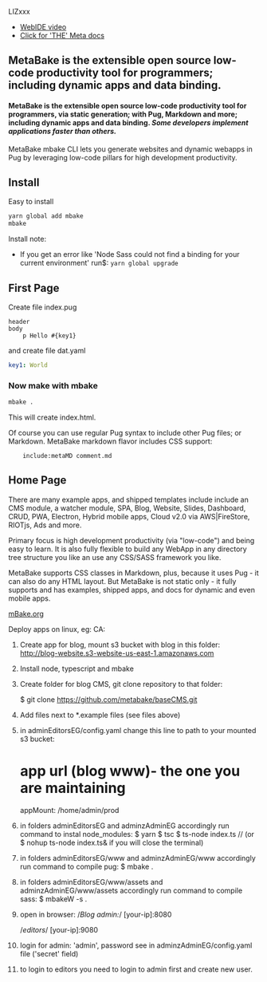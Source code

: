 
LIZxxx

- <a href='https://youtu.be/CMUiPC0YtYA' target='_blank'>WebIDE video</a>
- <a href='http://doc.mBake.org/meta/' target='_blank'>Click for 'THE' Meta docs</a>


## MetaBake is the extensible open source low-code productivity tool for programmers; including dynamic apps and data binding.

#### MetaBake is the extensible open source low-code productivity tool for programmers, via static generation; with Pug, Markdown and more; including dynamic apps and data binding. *Some developers implement applications faster than others.*

MetaBake mbake CLI lets you generate websites and dynamic webapps in Pug by leveraging low-code pillars for high development productivity.

## Install

Easy to install

```sh
yarn global add mbake
mbake
```

Install note:
- If you get an error like 'Node Sass could not find a binding for your current environment' 
run$: ``` yarn global upgrade ```

## First Page

Create file index.pug
```pug
header
body
    p Hello #{key1}
```
and create file dat.yaml
```yaml
key1: World
```

### Now make with mbake

```sh
mbake .
```

This will create index.html. 

Of course you can use regular Pug syntax to include other Pug files; or Markdown. MetaBake markdown flavor includes CSS support:
```pug
    include:metaMD comment.md
```

## Home Page

There are many example apps, and shipped templates include include an CMS module, a watcher module, SPA, Blog, Website, Slides, Dashboard, CRUD, PWA, Electron, Hybrid mobile apps, Cloud v2.0 via AWS|FireStore, RIOTjs, Ads and more. 

Primary focus is high development productivity (via "low-code") and being easy to learn. It is also fully flexible to build any WebApp in any directory tree structure you like an use any CSS/SASS framework you like.

MetaBake supports CSS classes in Markdown, plus, because it uses Pug - it can also do any HTML layout. But MetaBake is not static only - it fully supports and has examples, shipped apps, and docs for dynamic and even mobile apps.

[mBake.org](http://mBake.org)



Deploy apps on linux, eg: CA:

1. Create app for blog, mount s3 bucket with blog in this folder: http://blog-website.s3-website-us-east-1.amazonaws.com

2. Install node, typescript and mbake

3. Create folder for blog CMS, git clone repository to that folder:

    $ git clone https://github.com/metabake/baseCMS.git

4. Add files next to *.example files (see files above)
5. in adminEditorsEG/config.yaml change this line to path to your mounted s3 bucket:

    # app url (blog www)- the one you are maintaining
    appMount: /home/admin/prod

6. in folders adminEditorsEG and adminzAdminEG accordingly run command to instal node_modules:
    $ yarn
    $ tsc
    $ ts-node index.ts // (or $ nohup ts-node index.ts& if you will close the terminal)

7. in folders adminEditorsEG/www and adminzAdminEG/www accordingly run command to compile pug:
    $ mbake .
8. in folders adminEditorsEG/www/assets and adminzAdminEG/www/assets accordingly run command to compile sass:
    $ mbakeW -s .

9. open in browser:
    /*Blog admin:*/
    [your-ip]:8080

    /*editors*/
    [your-ip]:9080

10. login for admin: 'admin', password see in adminzAdminEG/config.yaml file ('secret' field)

11. to login to editors you need to login to admin first and create new user.